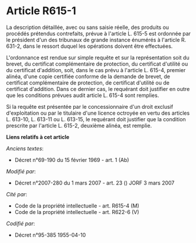 # Article R615-1

La description détaillée, avec ou sans saisie réelle, des produits ou procédés prétendus contrefaits, prévue à l'article L.
615-5 est ordonnée par le président d'un des tribunaux de grande instance énumérés à l'article R. 631-2, dans le ressort
duquel les opérations doivent être effectuées.

L'ordonnance est rendue sur simple requête et sur la représentation soit du brevet, du certificat complémentaire de
protection, du certificat d'utilité ou du certificat d'addition, soit, dans le cas prévu à l'article L. 615-4, premier
alinéa, d'une copie certifiée conforme de la demande de brevet, de certificat complémentaire de protection, de certificat
d'utilité ou de certificat d'addition. Dans ce dernier cas, le requérant doit justifier en outre que les conditions prévues
audit article L. 615-4 sont remplies.

Si la requête est présentée par le concessionnaire d'un droit exclusif d'exploitation ou par le titulaire d'une licence
octroyée en vertu des articles L. 613-10, L. 613-11 ou L. 613-15, le requérant doit justifier que la condition prescrite par
l'article L. 615-2, deuxième alinéa, est remplie.

**Liens relatifs à cet article**

_Anciens textes_:

  - Décret n°69-190 du 15 février 1969 - art. 1 (Ab)

_Modifié par_:

  - Décret n°2007-280 du 1 mars 2007 - art. 23 () JORF 3 mars 2007

_Cité par_:

  - Code de la propriété intellectuelle - art. R615-4 (M)
  - Code de la propriété intellectuelle - art. R622-6 (V)

_Codifié par_:

  - Décret n°95-385 1955-04-10
